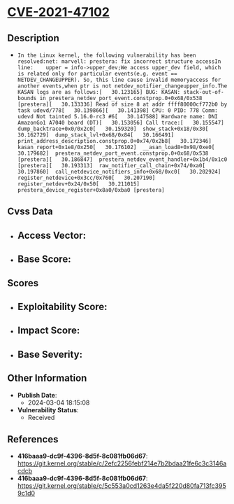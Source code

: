 
# [CVE-2021-47102](https://cve.mitre.org/cgi-bin/cvename.cgi?name=CVE-2021-47102)

## Description

- `In the Linux kernel, the following vulnerability has been resolved:net: marvell: prestera: fix incorrect structure accessIn line:	upper = info->upper_dev;We access upper_dev field, which is related only for particular events(e.g. event == NETDEV_CHANGEUPPER). So, this line cause invalid memoryaccess for another events,when ptr is not netdev_notifier_changeupper_info.The KASAN logs are as follows:[   30.123165] BUG: KASAN: stack-out-of-bounds in prestera_netdev_port_event.constprop.0+0x68/0x538 [prestera][   30.133336] Read of size 8 at addr ffff80000cf772b0 by task udevd/778[   30.139866][   30.141398] CPU: 0 PID: 778 Comm: udevd Not tainted 5.16.0-rc3 #6[   30.147588] Hardware name: DNI AmazonGo1 A7040 board (DT)[   30.153056] Call trace:[   30.155547]  dump_backtrace+0x0/0x2c0[   30.159320]  show_stack+0x18/0x30[   30.162729]  dump_stack_lvl+0x68/0x84[   30.166491]  print_address_description.constprop.0+0x74/0x2b8[   30.172346]  kasan_report+0x1e8/0x250[   30.176102]  __asan_load8+0x98/0xe0[   30.179682]  prestera_netdev_port_event.constprop.0+0x68/0x538 [prestera][   30.186847]  prestera_netdev_event_handler+0x1b4/0x1c0 [prestera][   30.193313]  raw_notifier_call_chain+0x74/0xa0[   30.197860]  call_netdevice_notifiers_info+0x68/0xc0[   30.202924]  register_netdevice+0x3cc/0x760[   30.207190]  register_netdev+0x24/0x50[   30.211015]  prestera_device_register+0x8a0/0xba0 [prestera]`

## Cvss Data

- **Access Vector**:
  - 
- **Base Score**:
  - 

## Scores

- **Exploitability Score**:
  - 
- **Impact Score**:
  - 
- **Base Severity**:
  - 

## Other Information

- **Publish Date**:
  - 2024-03-04 18:15:08
- **Vulnerability Status**:
  - Received

## References

- **416baaa9-dc9f-4396-8d5f-8c081fb06d67**: https://git.kernel.org/stable/c/2efc2256febf214e7b2bdaa21fe6c3c3146acdcb
- **416baaa9-dc9f-4396-8d5f-8c081fb06d67**: https://git.kernel.org/stable/c/5c553a0cd1263e4da5f220d80fa713fc3959c1d0
